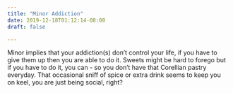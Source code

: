 ```yaml
---
title: "Minor Addiction"
date: 2019-12-18T01:12:14-08:00
draft: false

---
```


Minor implies that your addiction(s) don’t control your life, if you have to give them up then you are able to do it. Sweets might be hard to forego but if you have to do it, you can - so you don’t have that Corellian pastry everyday. That occasional sniff of spice or extra drink seems to keep you on keel, you are just being social, right?